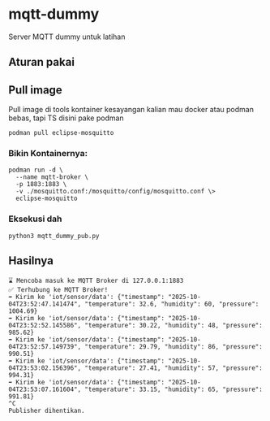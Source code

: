 # mqtt-dummy
Server MQTT dummy untuk latihan 

## Aturan pakai

## Pull image
Pull image di tools kontainer kesayangan kalian mau docker atau podman bebas, tapi TS disini pake podman

```
podman pull eclipse-mosquitto
```

### Bikin Kontainernya:
```
podman run -d \
  --name mqtt-broker \
  -p 1883:1883 \
  -v ./mosquitto.conf:/mosquitto/config/mosquitto.conf \> 
  eclipse-mosquitto
```

### Eksekusi dah
```
python3 mqtt_dummy_pub.py
```

## Hasilnya
```
⌛ Mencoba masuk ke MQTT Broker di 127.0.0.1:1883
✅ Terhubung ke MQTT Broker!
➡️ Kirim ke 'iot/sensor/data': {"timestamp": "2025-10-04T23:52:47.141474", "temperature": 32.6, "humidity": 60, "pressure": 1004.69}
➡️ Kirim ke 'iot/sensor/data': {"timestamp": "2025-10-04T23:52:52.145586", "temperature": 30.22, "humidity": 48, "pressure": 985.62}
➡️ Kirim ke 'iot/sensor/data': {"timestamp": "2025-10-04T23:52:57.149739", "temperature": 29.79, "humidity": 86, "pressure": 990.51}
➡️ Kirim ke 'iot/sensor/data': {"timestamp": "2025-10-04T23:53:02.156396", "temperature": 27.41, "humidity": 57, "pressure": 994.31}
➡️ Kirim ke 'iot/sensor/data': {"timestamp": "2025-10-04T23:53:07.161604", "temperature": 33.15, "humidity": 65, "pressure": 991.81}
^C
Publisher dihentikan.
```

